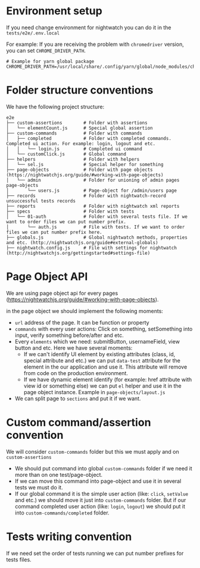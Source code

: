 Environment setup
============================
If you need change environment for nightwatch you can do it in the `tests/e2e/.env.local`

For example: If you are receiving the problem with `chromedriver` version, you can set `CHROME_DRIVER_PATH`.
```
# Example for yarn global package
CHROME_DRIVER_PATH=/usr/local/share/.config/yarn/global/node_modules/chromedriver/lib/chromedriver/chromedriver
```


Folder structure conventions
============================
We have the following project structure:
```
e2e
├── custom-assertions        # Folder with assertions
│   └── elementCount.js      # Special global assertion
├── custom-commands          # Folder with commands
│   ├── completed            # Folder with completed commands. Completed ui action. For example: login, logout and etc.
│   │   └── login.js         # Completed ui command
│   └── customClick.js       # Global command
├── helpers                  # Folder with helpers
│   └── sel.js               # Special helper for something
├── page-objects             # Folder with page objects (https://nightwatchjs.org/guide/#working-with-page-objects)
│   └── admin                # Folder for unioning of admin pages page-objects
│       └── users.js         # Page-object for /admin/users page
├── records                  # Folder with nightwatch-record unsuccessful tests records
├── reports                  # Folder with nightwatch xml reports
├── specs                    # Folder with tests
│   └── 01-auth              # Folder with several tests file. If we want to order files we can put number prefix.
│       └── auth.js          # File with tests. If we want to order files we can put number prefix here.
├── globals.js               # Global nightwatch methods, properties and etc. (http://nightwatchjs.org/guide#external-globals)
├── nightwatch.config.js     # File with settings for nightwatch (http://nightwatchjs.org/gettingstarted#settings-file)
```

Page Object API
===============
We are using page object api for every pages (https://nightwatchjs.org/guide/#working-with-page-objects).

in the page object we should implement the following moments:

* `url` address of the page. It can be function or property
* `commands` with every user actions: Click on something, setSomething into input, verify something before/after and etc.
* Every `elements` which we need: submitButton, usernameField, view button and etc. Here we have several moments:
    * If we can't identify UI element by existing attributes (class, id, special attribute and etc.) we can put `data-test` attribute for the element in the our application and use it. This attribute will remove from code on the production environment.
    * If we have dynamic element identify (for example: href attribute with view id or something else) we can put `el` helper and use it in the page object instance. Example in `page-objects/layout.js`
* We can split page to `sections` and put it if we want.

Custom command/assertion convention
===================================
We will consider `custom-commands` folder but this we must apply and on `custom-assertions`

* We should put command into global `custom-commands` folder if we need it more than on one test/page-object.
* If we can move this command into page-object and use it in several tests we must do it.
* If our global command it is the simple user action (like: `click`, `setValue` and etc.) we should move it just into `custom-commands` folder. But if our command completed user action (like: `login`, `logout`) we should put it into `custom-commands/completed` folder.

Tests writing convention
========================
If we need set the order of tests running we can put number prefixes for tests files.

